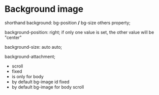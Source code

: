 # Background image

shorthand background: bg-position __/__ bg-size others property;

background-position: right;
if only one value is set, the other value will be "center"

background-size: auto auto;


background-attachment;
 - scroll
 - fixed
 - is only for body
 - by default bg-image id fixed
 - by default bg-image for body scroll

